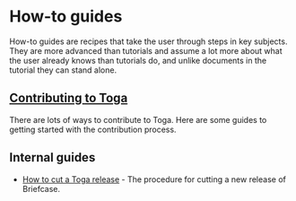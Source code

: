 # How-to guides

How-to guides are recipes that take the user through steps in key subjects. They are more advanced than tutorials and assume a lot more about what the user already knows than tutorials do, and unlike documents in the tutorial they can stand alone.

## [Contributing to Toga](contribute/index.md)

There are lots of ways to contribute to Toga. Here are some guides to getting started with the contribution process.

## Internal guides

* [How to cut a Toga release](internal/release.md) - The procedure for cutting a new release of Briefcase.
